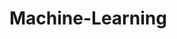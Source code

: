 # Machine-Learning
         
  
                 
                
                
      
    
   

